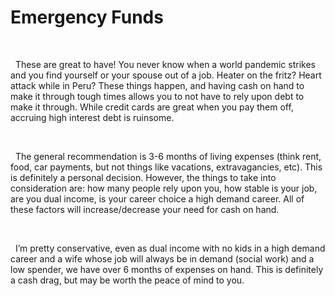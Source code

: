 # Emergency Funds

&nbsp;  

  These are great to have! You never know when a world pandemic strikes and you find yourself or your spouse out of a job. Heater on the fritz? Heart attack while in Peru? These things happen, and having cash on hand to make it through tough times allows you to not have to rely upon debt to make it through. While credit cards are great when you pay them off, accruing high interest debt is ruinsome.

&nbsp;  

  The general recommendation is 3-6 months of living expenses (think rent, food, car payments, but not things like vacations, extravagancies, etc). This is definitely a personal decision. However, the things to take into consideration are: how many people rely upon you, how stable is your job, are you dual income, is your career choice a high demand career. All of these factors will increase/decrease your need for cash on hand.

&nbsp;  

  I’m pretty conservative, even as dual income with no kids in a high demand career and a wife whose job will always be in demand (social work) and a low spender, we have over 6 months of expenses on hand. This is definitely a cash drag, but may be worth the peace of mind to you.
